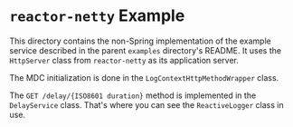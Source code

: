 # `reactor-netty` Example

This directory contains the non-Spring implementation of the example service described in the parent `examples` directory's README.
It uses the `HttpServer` class from `reactor-netty` as its application server.

The MDC initialization is done in the `LogContextHttpMethodWrapper` class.

The `GET /delay/{ISO8601 duration}` method is implemented in the `DelayService` class.
That's where you can see the `ReactiveLogger` class in use.
